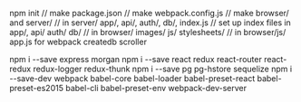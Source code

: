npm init // make package.json
// make webpack.config.js
// make browser/ and server/
// in server/ app/, api/, auth/, db/, index.js
// set up index files in app/, api/ auth/ db/
// in browser/ images/ js/ stylesheets/
// in browser/js/ app.js for webpack
createdb scroller

npm i --save express morgan
npm i --save react redux react-router react-redux redux-logger redux-thunk 
npm i --save pg pg-hstore sequelize
npm i --save-dev webpack babel-core babel-loader babel-preset-react babel-preset-es2015 babel-cli babel-preset-env webpack-dev-server